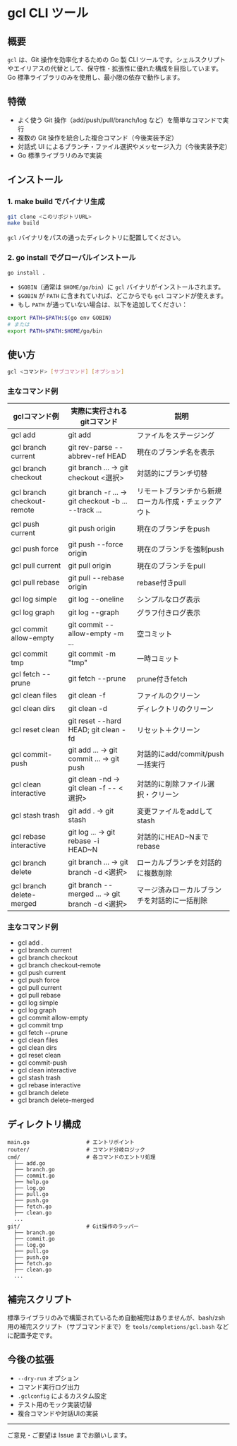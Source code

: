 # gcl CLI ツール

## 概要

`gcl` は、Git 操作を効率化するための Go 製 CLI ツールです。シェルスクリプトやエイリアスの代替として、保守性・拡張性に優れた構成を目指しています。Go 標準ライブラリのみを使用し、最小限の依存で動作します。

## 特徴
- よく使う Git 操作（add/push/pull/branch/log など）を簡単なコマンドで実行
- 複数の Git 操作を統合した複合コマンド（今後実装予定）
- 対話式 UI によるブランチ・ファイル選択やメッセージ入力（今後実装予定）
- Go 標準ライブラリのみで実装

## インストール

### 1. make build でバイナリ生成

```sh
git clone <このリポジトリURL>
make build
```

`gcl` バイナリをパスの通ったディレクトリに配置してください。

### 2. go install でグローバルインストール

```sh
go install .
```

- `$GOBIN`（通常は `$HOME/go/bin`）に `gcl` バイナリがインストールされます。
- `$GOBIN` が `PATH` に含まれていれば、どこからでも `gcl` コマンドが使えます。
- もし `PATH` が通っていない場合は、以下を追加してください：

```sh
export PATH=$PATH:$(go env GOBIN)
# または
export PATH=$PATH:$HOME/go/bin
```

## 使い方

```sh
gcl <コマンド> [サブコマンド] [オプション]
```

### 主なコマンド例

|     gclコマンド例      |       実際に実行されるgitコマンド       |              説明               |
| ---------------------- | --------------------------------------- | ------------------------------- |
| gcl add <file>         | git add <file>                          | ファイルをステージング          |
| gcl branch current     | git rev-parse --abbrev-ref HEAD         | 現在のブランチ名を表示          |
| gcl branch checkout    | git branch ... → git checkout <選択>    | 対話的にブランチ切替            |
| gcl branch checkout-remote | git branch -r ... → git checkout -b ... --track ... | リモートブランチから新規ローカル作成・チェックアウト |
| gcl push current       | git push origin <branch>                | 現在のブランチをpush            |
| gcl push force         | git push --force origin <branch>        | 現在のブランチを強制push        |
| gcl pull current       | git pull origin <branch>                | 現在のブランチをpull            |
| gcl pull rebase        | git pull --rebase origin <branch>       | rebase付きpull                  |
| gcl log simple         | git log --oneline                       | シンプルなログ表示              |
| gcl log graph          | git log --graph                         | グラフ付きログ表示              |
| gcl commit allow-empty | git commit --allow-empty -m ...         | 空コミット                      |
| gcl commit tmp         | git commit -m "tmp"                     | 一時コミット                    |
| gcl fetch --prune      | git fetch --prune                       | prune付きfetch                  |
| gcl clean files        | git clean -f                            | ファイルのクリーン              |
| gcl clean dirs         | git clean -d                            | ディレクトリのクリーン          |
| gcl reset clean        | git reset --hard HEAD; git clean -fd    | リセット＋クリーン              |
| gcl commit-push        | git add ... → git commit ... → git push | 対話的にadd/commit/push一括実行 |
| gcl clean interactive        | git clean -nd → git clean -f -- <選択>   | 対話的に削除ファイル選択・クリーン |
| gcl stash trash              | git add . → git stash                   | 変更ファイルをaddしてstash         |
| gcl rebase interactive       | git log ... → git rebase -i HEAD~N         | 対話的にHEAD~Nまでrebase           |
| gcl branch delete           | git branch ... → git branch -d <選択>     | ローカルブランチを対話的に複数削除 |
| gcl branch delete-merged     | git branch --merged ... → git branch -d <選択> | マージ済みローカルブランチを対話的に一括削除 |

### 主なコマンド例

- gcl add .
- gcl branch current
- gcl branch checkout
- gcl branch checkout-remote
- gcl push current
- gcl push force
- gcl pull current
- gcl pull rebase
- gcl log simple
- gcl log graph
- gcl commit allow-empty
- gcl commit tmp
- gcl fetch --prune
- gcl clean files
- gcl clean dirs
- gcl reset clean
- gcl commit-push
- gcl clean interactive
- gcl stash trash
- gcl rebase interactive
- gcl branch delete
- gcl branch delete-merged

## ディレクトリ構成

```
main.go                  # エントリポイント
router/                  # コマンド分岐ロジック
cmd/                     # 各コマンドのエントリ処理
  ├── add.go
  ├── branch.go
  ├── commit.go
  ├── help.go
  ├── log.go
  ├── pull.go
  ├── push.go
  ├── fetch.go
  ├── clean.go
  ...
git/                     # Git操作のラッパー
  ├── branch.go
  ├── commit.go
  ├── log.go
  ├── pull.go
  ├── push.go
  ├── fetch.go
  ├── clean.go
  ...
```

## 補完スクリプト

標準ライブラリのみで構築されているため自動補完はありませんが、bash/zsh 用の補完スクリプト（サブコマンドまで）を `tools/completions/gcl.bash` などに配置予定です。

## 今後の拡張
- `--dry-run` オプション
- コマンド実行ログ出力
- `.gclconfig` によるカスタム設定
- テスト用のモック実装切替
- 複合コマンドや対話UIの実装

---

ご意見・ご要望は Issue までお願いします。

